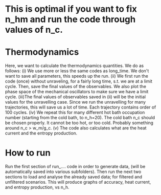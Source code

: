 # This is optimal if you want to fix n_hm and run the code through values of n_c.

# Thermodynamics
Here, we want to calculate the thermodynamics quantities. We do as follows:
(i) We use more or less the same codes as long_time. We don't want to save all parameters, this speeds up the run.
(ii) We first run the code (once) without unraveling, for a fairly long time, s.t. we are at a limit cycle. Then, save the final values of the observables. We also plot the phase space of the mechanical oscillators to make sure we have a limit cycle.
(iii)The final values of observables saved in (ii) will be the initial values for the unravelling case. Since we run the unravelling for many trajectories, this will save us a lot of time. Each trajectory contains order of 100 cycles.
(iv) We repeat this for many different hot bath occupation number (starting from the cold bath, to n_h=20). The cold bath n_c should be chosen properly. It cannot be too hot, or too cold. Probably something around n_c > w_m/g_c. 
(v) The code also calculates what are the heat current and the entropy production.

# How to run
Run the first section of run_.... code in order to generate data, (will be automatically saved into various subfolders).
Then run the next two sections to load and analyse the already saved data; for filtered and unfiltered scenarios. This will produce graphs of accuracy, heat current, and entropy production, vs n_h. 

